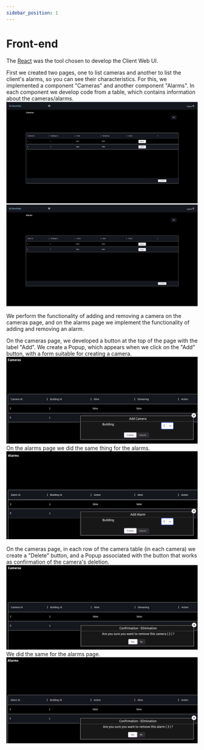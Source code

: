```yaml
---
sidebar_position: 1
---
```


# Front-end

The [React](https://reactjs.org/) was the tool chosen to develop the Client Web UI.

First we created two pages, one to list cameras and another to list the client's alarms, so you can see their characteristics.
For this, we implemented a component "Cameras" and another component "Alarms". In each component we develop code from a table, which contains information about the cameras/alarms.
![](./img/listCameras.png)
![](./img/listAlarms.png)

We perform the functionality of adding and removing a camera on the cameras page, and on the alarms page we implement the functionality of adding and removing an alarm.

On the cameras page, we developed a button at the top of the page with the label "Add". We create a Popup, which appears when we click on the "Add" button, with a form suitable for creating a camera.
![](./img/addCameras.png)
On the alarms page we did the same thing for the alarms.
![](./img/addAlarms.png)

On the cameras page, in each row of the camera table (in each camera) we create a "Delete" button, and a Popup associated with the button that works as confirmation of the camera's deletion.
![](./img/deleteCameras.png)
We did the same for the alarms page. 
![](./img/deleteAlarms.png)